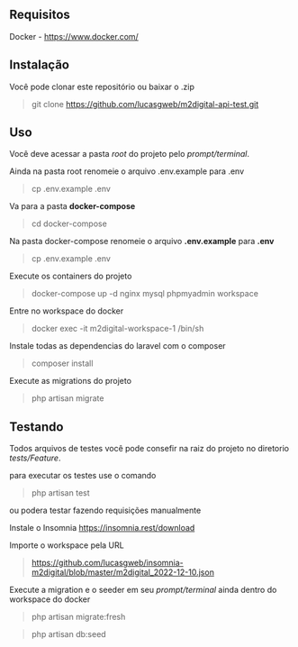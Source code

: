 ## Requisitos 

Docker - https://www.docker.com/

## Instalação

Você pode clonar este repositório ou baixar o .zip

>git clone https://github.com/lucasgweb/m2digital-api-test.git

## Uso

Você deve acessar a pasta *root* do projeto pelo *prompt/terminal*.

Ainda na pasta root renomeie o arquivo .env.example para .env
>cp .env.example .env

Va para a pasta **docker-compose**
>cd docker-compose

Na pasta docker-compose renomeie o arquivo **.env.example** para **.env**
>cp .env.example .env

Execute os containers do projeto
>docker-compose up -d nginx mysql phpmyadmin workspace

Entre no workspace do docker
>docker exec -it m2digital-workspace-1 /bin/sh 

Instale todas as dependencias do laravel com o composer
>composer install

Execute as migrations do projeto
>php artisan migrate

## Testando

Todos arquivos de testes você pode consefir na raiz do projeto no diretorio *tests/Feature*.

para executar os testes use o comando 
>php artisan test

ou podera testar fazendo requisições manualmente

Instale o Insomnia https://insomnia.rest/download

Importe o workspace pela URL 
>https://github.com/lucasgweb/insomnia-m2digital/blob/master/m2digital_2022-12-10.json

Execute a migration e o seeder em seu *prompt/terminal* ainda dentro do workspace do docker
>php artisan migrate:fresh

>php artisan db:seed
